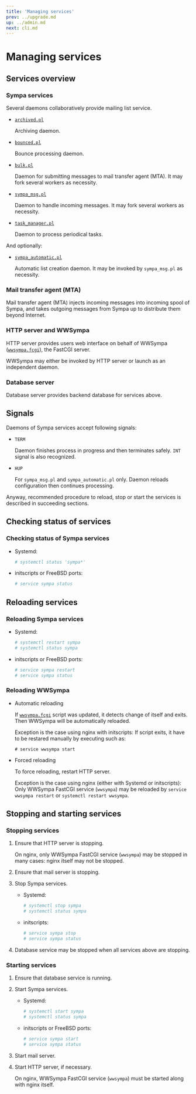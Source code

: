 ```yaml
---
title: 'Managing services'
prev: ../upgrade.md
up: ../admin.md
next: cli.md
---
```


Managing services
=================

Services overview
-----------------

### Sympa services

Several daemons collaboratively provide mailing list service.

  * [``archived.pl``](../man/archived.8.md)

    Archiving daemon.

  * [``bounced.pl``](../man/bounced.8.md)

    Bounce processing daemon.

  * [``bulk.pl``](../man/bulk.8.md)

    Daemon for submitting messages to mail transfer agent (MTA).
    It may fork several workers as necessity.

  * [``sympa_msg.pl``](../man/sympa_msg.8.md)

    Daemon to handle incoming messages.
    It may fork several workers as necessity.

  * [``task_manager.pl``](../man/task_manager.8.md)

    Daemon to process periodical tasks.

And optionally:

  * [``sympa_automatic.pl``](../man/sympa_automatic.8.md)

    Automatic list creation daemon.
    It may be invoked by ``sympa_msg.pl`` as necessity.

### Mail transfer agent (MTA)

Mail transfer agent (MTA) injects incoming messages into incoming spool of
Sympa, and takes outgoing messages from Sympa up to distribute them beyond
Internet.

### HTTP server and WWSympa

HTTP server provides users web interface on behalf of WWSympa
([``wwsympa.fcgi``](../man/wwsympa.8.md)), the FastCGI server.

WWSympa may either be invoked by HTTP server or launch as an independent
daemon.

### Database server

Database server provides backend database for services above.

Signals
-------

Daemons of Sympa services accept following signals:

* ``TERM``

  Daemon finishes process in progress and then terminates safely.
  ``INT`` signal is also recognized.

* ``HUP``

  For ``sympa_msg.pl`` and ``sympa_automatic.pl`` only.
  Daemon reloads configuration then continues processing.

Anyway, recommended procedure to reload, stop or start the services is
described in succeeding sections.

Checking status of services
---------------------------

### Checking status of Sympa services

  * Systemd:
    ```bash
    # systemctl status 'sympa*'
    ```

  * initscripts or FreeBSD ports:
    ```bash
    # service sympa status
    ```

Reloading services
------------------

### Reloading Sympa services

  * Systemd:
    ```bash
    # systemctl restart sympa
    # systemctl status sympa
    ```

  * initscripts or FreeBSD ports:
    ```bash
    # service sympa restart
    # service sympa status
    ```

### Reloading WWSympa

  * Automatic reloading

    If [``wwsympa.fcgi``](../man/wwsympa.8.md) script was updated, it detects
    change of itself and exits.  Then WWSympa will be automatically reloaded.

    Exception is the case using nginx with initscripts: If script exits,
    it have to be restared manually by executing such as:
    ```
    # service wwsympa start
    ```

  * Forced reloading

    To force reloading, restart HTTP server.

    Exception is the case using nginx (either with Systemd or initscripts):
    Only WWSympa FastCGI service (``wwsympa``) may be reloaded by
    ``service wwsympa restart`` or ``systemctl restart wwsympa``.

Stopping and starting services
------------------------------

### Stopping services

  1. Ensure that HTTP server is stopping.

     On nginx, only WWSympa FastCGI service (``wwsympa``) may be stopped
     in many cases: nginx itself may not be stopped.

  2. Ensure that mail server is stopping.

  3. Stop Sympa services.

       * Systemd:
         ```bash
         # systemctl stop sympa
         # systemctl status sympa
         ```

       * initscripts:
         ```bash
         # service sympa stop
         # service sympa status
         ```

  4. Database service may be stopped when all services above are stopping.

### Starting services

  1. Ensure that database service is running.

  2. Start Sympa services.

       * Systemd:
         ```bash
         # systemctl start sympa
         # systemctl status sympa
         ```

       * initscripts or FreeBSD ports:
         ```bash
         # service sympa start
         # service sympa status
         ```

  3. Start mail server.

  4. Start HTTP server, if necessary.

     On nginx, WWSympa FastCGI service (``wwsympa``) must be started
     along with nginx itself.

